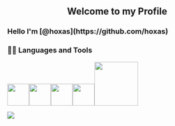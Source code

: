 <p align="center">
 <h2 align="center">Welcome to my Profile</h2>
</p>

<div style='display:flexbox;'>
  <div>
    <h3>Hello I'm [@hoxas](https://github.com/hoxas)</h3>
    <h3> 👨‍💻 Languages and Tools </h3>
    <p>
     <img src="https://media3.giphy.com/media/ln7z2eWriiQAllfVcn/200w.webp" width="50"><img src="https://i.giphy.com/media/LMt9638dO8dftAjtco/200.webp"   width="50"><img src="https://i.giphy.com/media/eNAsjO55tPbgaor7ma/200w.webp" width="50"><img src="https://i.giphy.com/media/IdyAQJVN2kVPNUrojM/200.webp" width="50"><img src="https://media.giphy.com/media/kH1DBkPNyZPOk0BxrM/giphy.gif" width="100">
    <p>
  </div> 

  <div>
    <img src="https://github-readme-stats.vercel.app/api?username=hoxas&show_icons=true">
  </div>
</div>


<!-- 
Node:
<img src="https://media3.giphy.com/media/kdFc8fubgS31b8DsVu/giphy.webp" width="50"> 

-->
